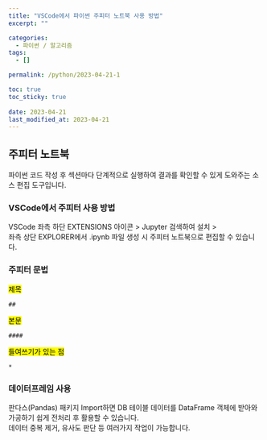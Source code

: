 ```yaml
---
title: "VSCode에서 파이썬 주피터 노트북 사용 방법"
excerpt: ""

categories:
  - 파이썬 / 알고리즘
tags:
  - []

permalink: /python/2023-04-21-1

toc: true
toc_sticky: true
 
date: 2023-04-21
last_modified_at: 2023-04-21
---
```


## 주피터 노트북

파이썬 코드 작성 후 섹션마다 단계적으로 실행하여 결과를 확인할 수 있게 도와주는 소스 편집 도구입니다.

### VSCode에서 주피터 사용 방법

VSCode 좌측 하단 EXTENSIONS 아이콘 > Jupyter 검색하여 설치 >  
좌측 상단 EXPLORER에서 .ipynb 파일 생성 시 주피터 노트북으로 편집할 수 있습니다.

### 주피터 문법
<mark>제목</mark>
```
##
```

<mark>본문</mark>
```
####
```

<mark>들여쓰기가 있는 점</mark>
```
*
```

### 데이터프레임 사용

판다스(Pandas) 패키지 Import하면 DB 테이블 데이터를 DataFrame 객체에 받아와 가공하기 쉽게 전처리 후 활용할 수 있습니다.  
데이터 중복 제거, 유사도 판단 등 여러가지 작업이 가능합니다.